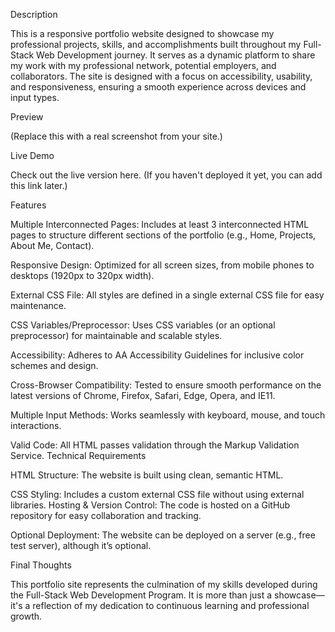 
Description

This is a responsive portfolio website designed to showcase my professional projects, skills, and accomplishments built throughout my Full-Stack Web Development journey. It serves as a dynamic platform to share my work with my professional network, potential employers, and collaborators. The site is designed with a focus on accessibility, usability, and responsiveness, ensuring a smooth experience across devices and input types.


Preview

(Replace this with a real screenshot from your site.)

Live Demo

Check out the live version here.
(If you haven't deployed it yet, you can add this link later.)


Features

Multiple Interconnected Pages: Includes at least 3 interconnected HTML pages to structure different sections of the portfolio (e.g., Home, Projects, About Me, Contact).

Responsive Design: Optimized for all screen sizes, from mobile phones to desktops (1920px to 320px width).

External CSS File: All styles are defined in a single external CSS file for easy maintenance.

CSS Variables/Preprocessor: Uses CSS variables (or an optional preprocessor) for maintainable and scalable styles.

Accessibility: Adheres to AA Accessibility Guidelines for inclusive color schemes and design.

Cross-Browser Compatibility: Tested to ensure smooth performance on the latest versions of Chrome, Firefox, Safari, Edge, Opera, and IE11.

Multiple Input Methods: Works seamlessly with keyboard, mouse, and touch interactions.

Valid Code: All HTML passes validation through the Markup Validation Service.
Technical Requirements

HTML Structure: The website is built using clean, semantic HTML.

CSS Styling: Includes a custom external CSS file without using external libraries.
Hosting & Version Control: The code is hosted on a GitHub repository for easy collaboration and tracking.

Optional Deployment: The website can be deployed on a server (e.g., free test server), although it’s optional.

Final Thoughts

This portfolio site represents the culmination of my skills developed during the Full-Stack Web Development Program. It is more than just a showcase—it's a reflection of my dedication to continuous learning and professional growth.

